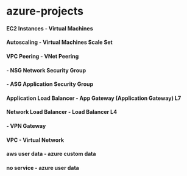 # azure-projects

#### EC2 Instances - Virtual Machines
#### Autoscaling   - Virtual Machines Scale Set
#### VPC Peering   - VNet Peering
####               - NSG Network Security Group
####               - ASG Application Security Group
#### Application Load Balancer - App Gateway (Application Gateway) L7
#### Network Load Balancer     - Load Balancer L4
####                -            VPN Gateway
#### VPC            -  Virtual Network
#### aws user data  - azure custom data 
#### no service    - azure user data
